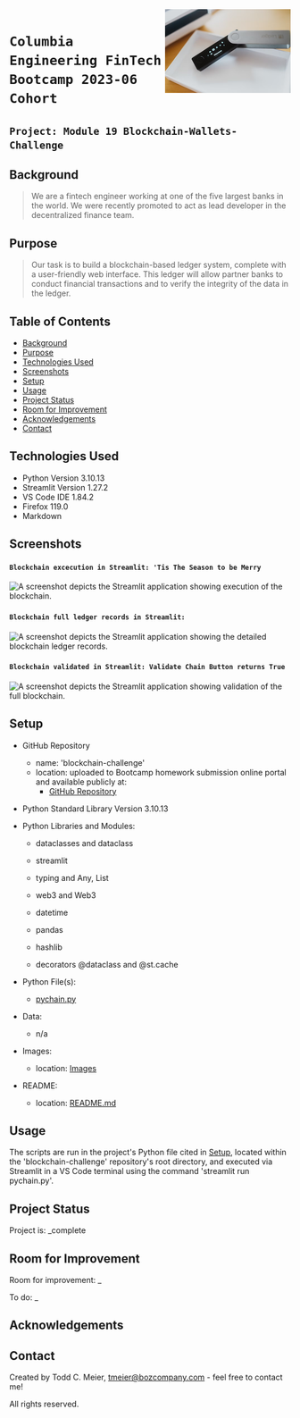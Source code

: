<img src="Resources/Images/photo-1619709821682-ec24ace60f09.png" align="right"/>

# `Columbia Engineering FinTech Bootcamp 2023-06 Cohort`

## `Project: Module 19 Blockchain-Wallets-Challenge`

## Background
> We are a fintech engineer working at one of the five largest banks in the world. We were recently promoted to act as lead developer in the decentralized finance team.

## Purpose
> Our task is to build a blockchain-based ledger system, complete with a user-friendly web interface. This ledger will allow partner banks to conduct financial transactions and to verify the integrity of the data in the ledger.

## Table of Contents
* [Background](#background)
* [Purpose](#purpose)
* [Technologies Used](#technologies-used)
* [Screenshots](#screenshots)
* [Setup](#setup)
* [Usage](#usage)
* [Project Status](#project-status)
* [Room for Improvement](#room-for-improvement)
* [Acknowledgements](#acknowledgements)
* [Contact](#contact)
<!-- * [License](#license) -->

## Technologies Used
- Python Version 3.10.13
- Streamlit Version 1.27.2
- VS Code IDE 1.84.2
- Firefox 119.0
- Markdown

## Screenshots

#### `Blockchain excecution in Streamlit: 'Tis The Season to be Merry`
![A screenshot depicts the Streamlit application showing execution of the blockchain.](Resources/Images/blockchain%20execution%20in%20streamlit.png)

#### `Blockchain full ledger records in Streamlit:`
![A screenshot depicts the Streamlit application showing the detailed blockchain ledger records.](Resources/Images/blockchain%20full%20ledger%20details%20in%20streamlit.png)

#### `Blockchain validated in Streamlit: Validate Chain Button returns True`
![A screenshot depicts the Streamlit application showing validation of the full blockchain.](Resources/Images/blockchain%20validated%20in%20streamlit.png)

## Setup
- GitHub Repository
    - name: 'blockchain-challenge'
    - location: uploaded to Bootcamp homework submission online portal and available publicly at:
        - [GitHub Repository](https://github.com/boz-tcm/blockchain-challenge.git)
- Python Standard Library Version 3.10.13
- Python Libraries and Modules:
    - dataclasses and dataclass
    - streamlit
    - typing and Any, List
    - web3 and Web3
   
    
    - datetime
    - pandas
    - hashlib
    - decorators @dataclass and @st.cache

- Python File(s):
    - [pychain.py](pychain.py)
- Data:
    - n/a
- Images:
    - location: [Images](Resources/Images)
- README:
    - location: [README.md](README.md)

## Usage
The scripts are run in the project's Python file cited in [Setup](#setup), located within the 'blockchain-challenge' repository's root directory, and executed via Streamlit in a VS Code terminal using the command 'streamlit run pychain.py'.

## Project Status
Project is: _complete

## Room for Improvement
Room for improvement: _

To do: _

## Acknowledgements

## Contact
Created by Todd C. Meier, tmeier@bozcompany.com - feel free to contact me!

<!-- ## License --> All rights reserved.